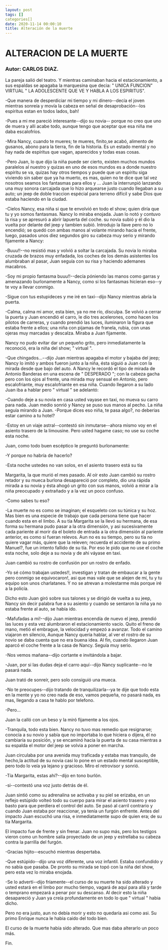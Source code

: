 ```yaml
---
layout: post
tags: []
categories[]
date: 2020-11-14 00:00:10
title: Alteración de la muerte
---
```

# ALTERACION DE LA MUERTE

### Autor: CARLOS DIAZ.

La pareja salió del teatro. Y mientras caminaban hacia el
   estacionamiento, a sus espaldas se apagaba la marquesina que decia: "   UNICA FUNCION" VIRTUAL " LA ADOLESCENTE QUE VE Y HABLA A LOS ESPIRITUS".
   
-Que manera de desperdiciar mi tiempo y mi dinero--decía el joven
   mientras sonreía y movía la cabeza en señal de desaprobación--los
   espíritus estan en todos lados, bah!

-Pues a mi me pareció interesante--dijo su novia-- porque no creo que
   uno de muera y alli acabe todo, aunque tengo que aceptar que esa niña
   me daba escalofríos.

-Mira Nancy, cuando te mueres; te mueres, finito,se acabó, alimento
   de gusanos, abono para la tierra, fin de la historia. Es un estado
   mental y no hay nada de espíritus que vagan, aparecidos y todas esas
   cosas.

-Pero Juan, lo que dijo la niña puede ser cierto, existen muchos
   mundos paralelos al nuestro y quizas en uno de esos mundos es a donde
   nuestro espíritu se va, quizas hay otros tiempos y puede que un
   espíritu siga viviendo sin saber que ya ha muerto, es mas, quien no te
   dice que tal vez nosotros seamos los fantasmas para ellos y ...
   Juan la interrunpió lanzando una muy sonora carcajada que lo hizo
   arquearse justo cuando llegaban a su auto; un jeep de doble traccion
   espécial para terreno difícil y sabe Dios que estaba haciendo en la
   ciudad.

-Cielos Nancy, esa niña si que te envolvió en todo el show; quien
   diría que tu y yo somos fantasmas.
   Nancy lo miraba enojada. Juan lo notó y contuvo la risa y se apresuró a
   abrir lapuerta del coche. su novia subió y él dio la vuelta por delante
   del jeep y tambien subió. Introdujo la llave pero no lo encendió; se
   quedó con ambas manos al volante mirando hacia el frente, luego,
   pasados unos diez segundos giro su cabeza muy serio y mirando fijamente
   a Nancy:

-Buuu!!--no resistió mas y volvió a soltar la carcajada.
   Su novia lo miraba cruzada de brazos muy enfadada, los coches de los
   demás asistentes los alumbraban al pasar, Juan seguía con su risa y
   haciendo ademanes macabros.

-Soy mi propio fantasma buuu!!--decía póniendo las manos como garras
   y amenazando burlonamente a Nancy, como si los fantasmas hicieran
   eso--y te voy a llevar conmigo.

-Sigue con tus estupideces y me iré en taxi--dijo Nancy mientras
   abría la puerta.

-Calma, calma mi amor, esta bien, ya no me río, disculpa.
   Se volvió a cerrar la puerta y Juan encendió el carro, le dio tres
   acelerones, como hacen los pilotos de carreras, y cuando prendió las
   luces, iluminaron la figura que estaba frente a ellos; una niña con
   pijamas de franela, rubia, con unas ojeras muy marcadas y descalza.
   Miraba a Juan fijamente.

   Nancy no pudo evitar dar un pequeño grito, pero inmediatamente la
   reconoció, era la niña del show; " virtual ".

-Que chingados...--dijo Juan mientras apagaba el motor y bajaba del
   jeep; Nancy lo imitó y ambos fueron junto a la niña, ésta siguió a Juan
   con la mirada desde que bajo del auto. A Nancy le recordó el tipo de
   mirada de Antonio Banderas en una escena de " DESPERADO "; con la
   cabeza gacha pero con los ojos al frente, una mirada muy sensual en
   Antonio, pero escalofriante, muy escalofriante en esa niña.
   Cuando llegaron a su lado Juan iba a hablar pero " virtual " se
   adelantó:

-Cuando deje a su novia en casa usted vayase en taxi, no mueva su
   carro para nada.
   Juan medio sonrió y Nancy se puso sus manos al pecho. La niña seguía
   mirando a Juan.
-Porque dices eso niña, te pasa algo?, no deberias estar camino a tu
   hotel?

-Estoy en un viaje astral--contestó sin inmutarse--ahora mismo voy en
   el asiento trasero de la limousine. Pero usted hagame caso; no use su
   coche esta noche.

   Juan, como todo buen escéptico le preguntó burlonamente:

-Y porque no habría de hacerlo?

-Esta noche ustedes no van solos, en el asiento trasero está su tía

   Margarita, la que murió el mes pasado.
   Al oír esto Juan cambió su rostro retador y su mueca burlona
   desapareció por completo, dio una rápida mirada a su novia y ésta ahogó
   un grito con sus manos, volvió a mirar a la niña preocupado y extrañado
   y a la vez un poco confuso.

-Como sabes tu eso?

-La muerte no es como se imaginan; el esqueleto con su túnica y su
   hoz. Mas bien es una especie de trabajo que cada persona tiene que
   hacer cuando esta en el limbo. A su tía Margarita se la llevó su
   hermana, de esa forma su hermana pudo pasar a la otra dimensión, y asi
   sucesivamente cada pariente al morir da el boleto de entrada a la otra
   dimensión al pariente anterior, es como si fueran relevos. Aun no es su
   tiempo, pero su tía no quiere vagar más, quiere que la releven;
   recuerda el accidente de su primo Manuel?, fue un intento fallido de su
   tía. Por eso le pido que no use el coche esta noche, solo deje a su
   novia y de ahi váyase en taxi.

   Juan cambió su rostro de confusión por un rostro de enfado.

-Yo sé cómo trabajan ustedes!!, investigan y tratan de embaucar a la
   gente pero conmigo se equivocaron!, asi que mas vale que se alejen de
   mí, tu y tu equipo son unos charlatanes. Y no se atrevan a molestarme
   más porque iré a la policía.

   Dicho esto Juan giró sobre sus talones y se dirigió de vuelta a su
   jeep, Nancy sin decir palabra fue a su asiento y cuando se sentaron la niña
   ya no estaba frente al auto, se había ido.

-Mafufadas a mi!--dijo Juan mientras encendía de nuevo el jeep,
   prendió las luces y esta vez alumbraron el estacionamiento vacío. Quito
   el freno de mano, metió el embrague, la velocidad y empezó a avanzar.
   Todo el camino viajaron en silencio, Aunque Nancy quería hablar, al ver
   el rostro de su novio se daba cuenta que no era buena idea.
   Al fin, cuando llegaron Juan aparcó el coche frente a la casa de Nancy.
   Seguía muy serio.

-Nos vemos mañana--dijo cortante e invitándola a bajar.

-Juan, por si las dudas deja el carro aquí--dijo Nancy suplicante--no
   le pasará nada.

Juan trató de sonreír, pero solo consiguió una mueca.

-No te preocupes--dijo tratando de tranquilizarla--ya te dije que
   todo esta en la mente y yo no creo nada de eso, vamos pequeña, no
   pasará nada, es mas, llegando a casa te hablo por telefono.

-Pero...

Juan la calló con un beso y la miró fijamente a los ojos.

-Tranquila, todo esta bien.
   Nancy no tuvo mas remedio que resignarse; conocía a su novio y sabía
   que no importaba lo que hiciera o dijera, él no cambiaría su posición,
   y se encaminó hacia la puerta de su casa mientras a su espalda el motor
   del jeep se volvia a poner en marcha.

   Juan circulaba por una avenida muy traficada y estaba mas tranquilo, de
   hecho,la actitud de su novia casi lo pone en un estado mental
   susceptible, pero todo lo veía ya lejano y gracioso.
   Miro el retrovisor y sonrió.

-Tía Margarita, estas ahí?--dijo en tono burlón.

-si--contestó una voz justo detrás de él.

Juan sintió como su adrenalina se activaba y su piel se erizaba, en un
   reflejo estúpido volteó todo su cuerpo para mirar el asiento trasero y
   eso basto para que perdiera el control del auto. Se pasó al carril
   contrario y cuando Juan estaba por reaccionar, ya tenía un furgón
   enfrente. Antes del impacto Juan escuchó una risa, e inmediatamente
   supo de quien era; de su tía Margarita.

El impacto fue de frente y sin frenar. Juan no supo más, pero los
   testigos vieron como un hombre salía proyectado de un jeep y estrellaba
   su cabeza contra la parrilla del furgón.

-Gracias hijito--escuchó mientras despertaba.

-Que estúpido--dijo una voz diferente, una voz infantil.
   Estaba confundido y no sabía que pasaba. De pronto su mirada se topó
   con la niña del show, pero esta vez lo miraba enojada.

-Se lo advertí--dijo fríamente--el curso de su muerte ha sido
   alterado y usted estará en el limbo por mucho tiempo, vagará de aquí
   para allá y tarde o temprano empezará a penar por su descanso.
   Al decir esto la niña desapareció y Juan ya creía profundamente en todo
   lo que " virtual " habia dicho.

   Pero no era justo, aun no debía morir y esto no quedaría asi como asi.
   Su primo Enrique nunca le habia caido del todo bien.

   El curso de la muerte había sido alterado. Que mas daba alterarlo un
   poco más.

Fin.
